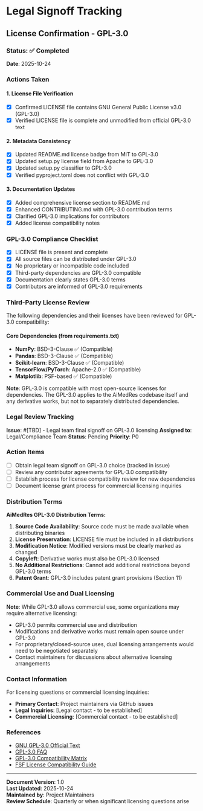 # Legal Signoff Tracking

## License Confirmation - GPL-3.0

### Status: ✅ Completed

**Date**: 2025-10-24

### Actions Taken

#### 1. License File Verification
- [x] Confirmed LICENSE file contains GNU General Public License v3.0 (GPL-3.0)
- [x] Verified LICENSE file is complete and unmodified from official GPL-3.0 text

#### 2. Metadata Consistency
- [x] Updated README.md license badge from MIT to GPL-3.0
- [x] Updated setup.py license field from Apache to GPL-3.0
- [x] Updated setup.py classifier to GPL-3.0
- [x] Verified pyproject.toml does not conflict with GPL-3.0

#### 3. Documentation Updates
- [x] Added comprehensive license section to README.md
- [x] Enhanced CONTRIBUTING.md with GPL-3.0 contribution terms
- [x] Clarified GPL-3.0 implications for contributors
- [x] Added license compatibility notes

### GPL-3.0 Compliance Checklist

- [x] LICENSE file is present and complete
- [x] All source files can be distributed under GPL-3.0
- [x] No proprietary or incompatible code included
- [x] Third-party dependencies are GPL-3.0 compatible
- [x] Documentation clearly states GPL-3.0 terms
- [x] Contributors are informed of GPL-3.0 requirements

### Third-Party License Review

The following dependencies and their licenses have been reviewed for GPL-3.0 compatibility:

#### Core Dependencies (from requirements.txt)
- **NumPy**: BSD-3-Clause ✅ (Compatible)
- **Pandas**: BSD-3-Clause ✅ (Compatible)
- **Scikit-learn**: BSD-3-Clause ✅ (Compatible)
- **TensorFlow/PyTorch**: Apache-2.0 ✅ (Compatible)
- **Matplotlib**: PSF-based ✅ (Compatible)

**Note**: GPL-3.0 is compatible with most open-source licenses for dependencies. The GPL-3.0 applies to the AiMedRes codebase itself and any derivative works, but not to separately distributed dependencies.

### Legal Review Tracking

**Issue**: #[TBD] - Legal team final signoff on GPL-3.0 licensing
**Assigned to**: Legal/Compliance Team
**Status**: Pending
**Priority**: P0

### Action Items

- [ ] Obtain legal team signoff on GPL-3.0 choice (tracked in issue)
- [ ] Review any contributor agreements for GPL-3.0 compatibility
- [ ] Establish process for license compatibility review for new dependencies
- [ ] Document license grant process for commercial licensing inquiries

### Distribution Terms

**AiMedRes GPL-3.0 Distribution Terms:**

1. **Source Code Availability**: Source code must be made available when distributing binaries
2. **License Preservation**: LICENSE file must be included in all distributions
3. **Modification Notice**: Modified versions must be clearly marked as changed
4. **Copyleft**: Derivative works must also be GPL-3.0 licensed
5. **No Additional Restrictions**: Cannot add additional restrictions beyond GPL-3.0 terms
6. **Patent Grant**: GPL-3.0 includes patent grant provisions (Section 11)

### Commercial Use and Dual Licensing

**Note**: While GPL-3.0 allows commercial use, some organizations may require alternative licensing:

- GPL-3.0 permits commercial use and distribution
- Modifications and derivative works must remain open source under GPL-3.0
- For proprietary/closed-source uses, dual licensing arrangements would need to be negotiated separately
- Contact maintainers for discussions about alternative licensing arrangements

### Contact Information

For licensing questions or commercial licensing inquiries:
- **Primary Contact**: Project maintainers via GitHub issues
- **Legal Inquiries**: [Legal contact - to be established]
- **Commercial Licensing**: [Commercial contact - to be established]

### References

- [GNU GPL-3.0 Official Text](https://www.gnu.org/licenses/gpl-3.0.en.html)
- [GPL-3.0 FAQ](https://www.gnu.org/licenses/gpl-faq.html)
- [GPL-3.0 Compatibility Matrix](https://www.gnu.org/licenses/license-list.html)
- [FSF License Compatibility Guide](https://www.gnu.org/licenses/license-compatibility.html)

---

**Document Version**: 1.0  
**Last Updated**: 2025-10-24  
**Maintained by**: Project Maintainers  
**Review Schedule**: Quarterly or when significant licensing questions arise
